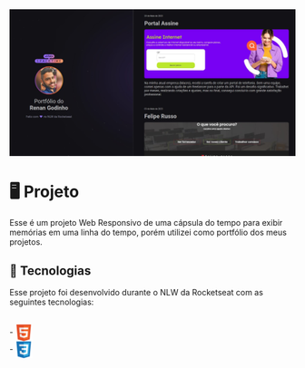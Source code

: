<div>
  <img src=".github/nlw.jpg" alt="Demonstração do projeto" widht="100%" />
</div>

# 🖥️ Projeto

<p>
  Esse é um projeto Web Responsivo de uma cápsula do tempo para exibir memórias em uma linha do tempo, porém utilizei como portfólio dos meus projetos.
</p>

## 🚀 Tecnologias

<p>
 Esse projeto foi desenvolvido durante o NLW da Rocketseat com as seguintes tecnologias: 
 <div><br/>
  - <img align="center" alt="Renan-Js" height="30" widht="40" src="https://raw.githubusercontent.com/devicons/devicon/master/icons/html5/html5-original.svg"><br/>
  - <img align="center" alt="Renan-Js" height="30" widht="40" src="https://raw.githubusercontent.com/devicons/devicon/master/icons/css3/css3-original.svg">
</div>
</p>
